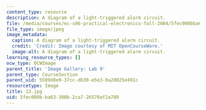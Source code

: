 ```yaml
---
content_type: resource
description: A diagram of a light-triggered alarm circuit.
file: /media/courses/ec-s06-practical-electronics-fall-2004/5fec000bba63300b2ca726570af2a789_13.jpg
file_type: image/jpeg
image_metadata:
  caption: A diagram of a light-triggered alarm circuit.
  credit: 'Credit: Image courtesy of MIT OpenCourseWare.'
  image-alt: A diagram of a light-triggered alarm circuit.
learning_resource_types: []
ocw_type: OCWImage
parent_title: 'Image Gallery: Lab 9'
parent_type: CourseSection
parent_uid: 5589d8e9-37cc-db30-e5e3-0a28025e491c
resourcetype: Image
title: 13.jpg
uid: 5fec000b-ba63-300b-2ca7-26570af2a789
---
```

